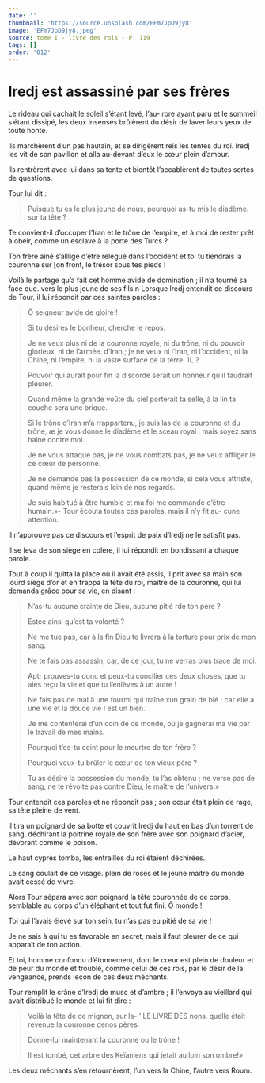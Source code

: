 ```yaml
---
date: ''
thumbnail: 'https://source.unsplash.com/EFm7JpD9jy8'
image: 'EFm7JpD9jy8.jpeg'
source: tome I - livre des rois - P. 119
tags: []
order: '012'
---
```


# Iredj est assassiné par ses frères

Le rideau qui cachait le soleil s’étant levé, l’au-
rore ayant paru et le sommeil s’étant dissipé, les deux insensés brûlèrent du désir de laver leurs yeux de toute honte.

Ils marchèrent d’un pas hautain, et se dirigèrent reis les tentes du roi. lredj les vit de son pavillon et alla au-devant d’eux le cœur plein d’amour.

Ils rentrèrent avec lui dans sa tente et bientôt l’accablèrent de toutes sortes de questions.

Tour lui dit :

> Puisque tu es le plus jeune de nous, pourquoi as-tu mis le diadème. sur ta tête ?

Te convient-il d’occuper l’Iran et le trône de l’empire, et à moi de rester prêt à obéir, comme un esclave à la porte des Turcs ?

Ton frère aîné s’alllige d’être relégué dans l’occident et toi tu tiendrais la couronne sur [on front, le trésor sous tes pieds !

Voilà le partage qu’a fait cet homme avide de domination ; il n’a tourné sa face que. vers le plus jeune de ses fils.n Lorsque lredj entendit ce discours de Tour, il lui répondit par ces saintes paroles :

> Ô seigneur avide de gloire !
>
> Si tu désires le bonheur, cherche le repos.
>
> Je ne veux plus ni de la couronne royale, ni du trône, ni du pouvoir glorieux, ni de l’armée. d’Iran ; je ne veux ni l’Iran, ni l’occident, ni la Chine, ni l’empire, ni la vaste surface de la terre. 1L ?
>
> Pouvoir qui aurait pour fin la discorde serait un honneur qu’il faudrait pleurer.
>
> Quand même la grande voûte du ciel porterait ta selle, à la lin ta couche sera une brique.
>
> Si le trône d’Iran m’a rrappartenu, je suis las de la couronne et du trône, æ je vous donne le diadème et le sceau royal ; mais soyez sans haine contre moi.
>
> Je ne vous attaque pas, je ne vous combats pas, je ne veux affliger le ce cœur de personne.
>
> Je ne demande pas la possession de ce monde, si cela vous attriste, quand même je resterais loin de nos regards.
>
> Je suis habitué à être humble et ma foi me commande d’être humain.»-
Tour écouta toutes ces paroles, mais il n’y fit au-
cune attention.

Il n’approuve pas ce discours et l’esprit de paix d’lredj ne le satisfit pas.

Il se leva de son siège en colère, il lui répondit en bondissant à chaque parole.

Tout à coup il quitta la place où
il avait été assis, il prit avec sa main son lourd siège d’or et en frappa la tête du roi, maître de la couronne, qui lui demanda grâce pour sa vie, en disant :

> N’as-tu aucune crainte de Dieu, aucune pitié rde ton père ?
>
> Estce ainsi qu’est ta volonté ?
>
> Ne me tue pas, car à la fin Dieu te livrera à la torture pour prix de mon sang.
>
> Ne te fais pas assassin, car, de ce jour, tu ne verras plus trace de moi.
>
> Aptr prouves-tu donc et peux-tu concilier ces deux choses, que tu aies reçu la vie et que tu l’enlèves à un autre !
>
> Ne fais pas de mal à une fourmi qui traîne xun grain de blé ; car elle a une vie et la douce vie I est un bien.
>
> Je me contenterai d’un coin de ce monde, où je gagnerai ma vie par le travail de mes mains.
>
> Pourquoi t’es-tu ceint pour le meurtre de ton frère ?
>
> Pourquoi veux-tu brûler le cœur de ton vieux père ?
>
> Tu as désiré la possession du monde, tu l’as obtenu ; ne verse pas de sang, ne te révolte pas contre Dieu, le maître de l’univers.»

Tour entendit ces paroles et ne répondit pas ; son cœur était plein de rage, sa tête pleine de vent.

Il tira un poignard de sa botte et couvrit lredj du haut en bas d’un torrent de sang, déchirant la poitrine royale de son frère avec son poignard d’acier, dévorant comme le poison.

Le haut cyprès tomba, les entrailles du roi étaient déchirées.

Le sang coulait de ce visage. plein de roses et le jeune maître du monde avait cessé de vivre.

Alors Tour sépara avec son poignard la tête couronnée de ce corps, semblable au corps d’un éléphant et tout fut fini. Ô monde !

Toi qui l’avais élevé sur ton sein, tu n’as pas eu pitié de sa vie !

Je ne sais à qui tu es favorable en secret, mais il faut pleurer de ce qui apparaît de ton action.

Et toi, homme confondu d’étonnement, dont le cœur est plein de douleur et de peur du monde et troublé, comme celui de ces rois, par le désir de la vengeance, prends leçon de ces deux méchants.

Tour remplit le crâne d’Iredj de musc et d’ambre ; il l’envoya au vieillard qui avait distribué le monde et lui fit dire :

> Voilà la tête de ce mignon, sur la- ’ LE LIVRE DES nons. quelle était revenue la couronne denos pères.
>
> Donne-lui maintenant la couronne ou le trône !
>
> Il est tombé, cet arbre des Keïaniens qui jetait au loin son ombre!»

Les deux méchants s’en retournèrent, l’un vers la Chine, l’autre vers Roum.
